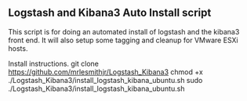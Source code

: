 Logstash and Kibana3 Auto Install script
----------------------------------------

This script is for doing an automated install of logstash and the kibana3 front end. It will also setup some tagging and cleanup for VMware ESXi hosts.

Install instructions.
git clone https://github.com/mrlesmithjr/Logstash_Kibana3
chmod +x ./Logstash_Kibana3/install_logstash_kibana_ubuntu.sh
sudo ./Logstash_Kibana3/install_logstash_kibana_ubuntu.sh
